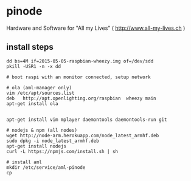 # pinode

Hardware and Software for "All my Lives" ( http://www.all-my-lives.ch )

## install steps

```
dd bs=4M if=2015-05-05-raspbian-wheezy.img of=/dev/sdd
pkill -USR1 -n -x dd

# boot raspi with an monitor connected, setup network

# ola (aml-manager only)
vim /etc/apt/sources.list
deb   http://apt.openlighting.org/raspbian  wheezy main
apt-get install ola


apt-get install vim mplayer daemontools daemontools-run git

# nodejs & npm (all nodes)
wget http://node-arm.herokuapp.com/node_latest_armhf.deb
sudo dpkg -i node_latest_armhf.deb
apt-get install nodejs
curl -L https://npmjs.com/install.sh | sh

# install aml
mkdir /etc/service/aml-pinode
cp


```
